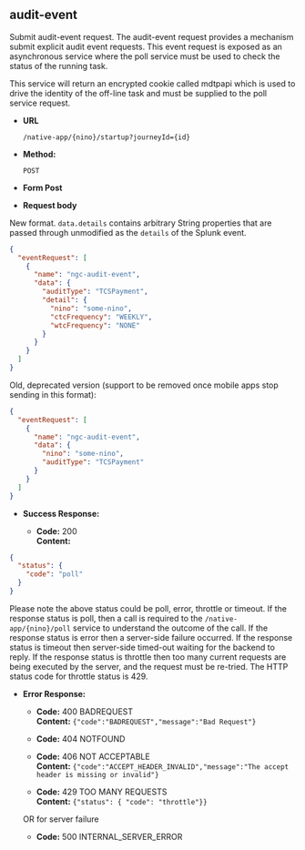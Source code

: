 audit-event
----
  Submit audit-event request. The audit-event request provides a mechanism submit explicit audit event requests. 
  This event request is exposed as an asynchronous service where the poll service must be used to check the status of the running task.

  This service will return an encrypted cookie called mdtpapi which is used to drive the identity of the off-line task and must be supplied to the poll service request.

  
* **URL**

  `/native-app/{nino}/startup?journeyId={id}`

* **Method:**
  
  `POST`
  
*  **Form Post**

*  **Request body**

New format. `data.details` contains arbitrary String properties that are passed through unmodified as the `details` of the Splunk event. 
```json
{
  "eventRequest": [
    {
      "name": "ngc-audit-event",
      "data": {
        "auditType": "TCSPayment",
        "detail": {
          "nino": "some-nino",
          "ctcFrequency": "WEEKLY",
          "wtcFrequency": "NONE"
        }
      }
    }
  ]
}
```

Old, deprecated version (support to be removed once mobile apps stop sending in this format):
```json
{
  "eventRequest": [
    {
      "name": "ngc-audit-event",
      "data": {
        "nino": "some-nino",
        "auditType": "TCSPayment"
      }
    }
  ]
}
```


* **Success Response:**

  * **Code:** 200 <br />
    **Content:** 

```json
{
  "status": {
    "code": "poll"
  }
}
```

Please note the above status could be poll, error, throttle or timeout.
If the response status is poll, then a call is required to the `/native-app/{nino}/poll` service to understand the outcome of the call.
If the response status is error then a server-side failure occurred.
If the response status is timeout then server-side timed-out waiting for the backend to reply. 
If the response status is throttle then too many current requests are being executed by the server, and the request must be re-tried. The HTTP status code for throttle status is 429.

* **Error Response:**

  * **Code:** 400 BADREQUEST <br />
    **Content:** `{"code":"BADREQUEST","message":"Bad Request"}`

  * **Code:** 404 NOTFOUND <br/>

  * **Code:** 406 NOT ACCEPTABLE <br />
    **Content:** `{"code":"ACCEPT_HEADER_INVALID","message":"The accept header is missing or invalid"}`

  * **Code:** 429 TOO MANY REQUESTS <br />
    **Content:** `{"status": { "code": "throttle"}}`

  OR for server failure

  * **Code:** 500 INTERNAL_SERVER_ERROR <br/>



